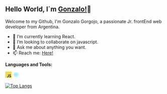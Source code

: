 ## Hello World, I´m [Gonzalo!](https://gonzalogorgojo.github.io/)👋


Welcome to my Github, I'm Gonzalo Gorgojo, a passionate Jr. frontEnd web developer from Argentina.

- 🌱 I’m currently learning React.
- 👯 I’m looking to collaborate on javascript.
- 💬 Ask me about anything you want.
- 📫 Reach me: [Here!](mailto:gongorgojo@gmail.com)

**Languages and Tools:**  

<code><img height="20" src="https://raw.githubusercontent.com/github/explore/80688e429a7d4ef2fca1e82350fe8e3517d3494d/topics/javascript/javascript.png"></code>
<code><img height="20" src="https://raw.githubusercontent.com/github/explore/80688e429a7d4ef2fca1e82350fe8e3517d3494d/topics/react/react.png"></code>

[![Top Langs](https://github-readme-stats.vercel.app/api/top-langs/?username=GonzaloGorgojo)](https://github.com/GonzaloGorgojo/github-readme-stats)
